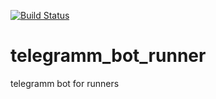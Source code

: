 [![Build Status](https://travis-ci.org/yefanovaludmila/Bot_telegramm_2.0.svg?branch=master)](https://travis-ci.org/yefanovaludmila/Bot_telegramm_2.0)

# telegramm_bot_runner
telegramm bot for runners
